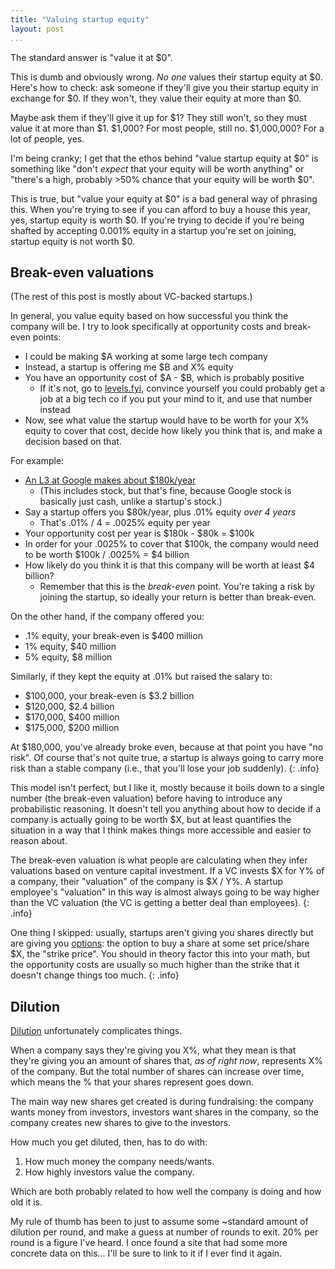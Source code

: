 ```yaml
---
title: "Valuing startup equity"
layout: post
...
```


The standard answer is "value it at $0".

This is dumb and obviously wrong. *No one* values their startup equity at $0. Here's how to check: ask someone if they'll give you their startup equity in exchange for $0. If they won't, they value their equity at more than $0.

Maybe ask them if they'll give it up for $1? They still won't, so they must value it at more than $1. $1,000? For most people, still no. $1,000,000? For a lot of people, yes.

I'm being cranky; I get that the ethos behind "value startup equity at $0" is something like "don't *expect* that your equity will be worth anything" or "there's a high, probably >50% chance that your equity will be worth $0".

This is true, but "value your equity at $0" is a bad general way of phrasing this. When you're trying to see if you can afford to buy a house this year, yes, startup equity is worth $0. If you're trying to decide if you're being shafted by accepting 0.001% equity in a startup you're set on joining, startup equity is not worth $0.

## Break-even valuations

(The rest of this post is mostly about VC-backed startups.)

In general, you value equity based on how successful you think the company will be. I try to look specifically at opportunity costs and break-even points:

- I could be making $A working at some large tech company
- Instead, a startup is offering me $B and X% equity
- You have an opportunity cost of $A - $B, which is probably positive
    - If it's not, go to [levels.fyi](https://www.levels.fyi/), convince yourself you could probably get a job at a big tech co if you put your mind to it, and use that number instead
- Now, see what value the startup would have to be worth for your X% equity to cover that cost, decide how likely you think that is, and make a decision based on that.

For example:

- [An L3 at Google makes about $180k/year](https://www.levels.fyi/salary/Google/SE/L3/)
    - (This includes stock, but that's fine, because Google stock is basically just cash, unlike a startup's stock.)
- Say a startup offers you $80k/year, plus .01% equity *over 4 years*
    - That's .01% / 4 = .0025% equity per year
- Your opportunity cost per year is $180k - $80k = $100k
- In order for your .0025% to cover that $100k, the company would need to be worth $100k / .0025% = $4 billion
- How likely do you think it is that this company will be worth at least $4 billion?
    - Remember that this is the *break-even* point. You're taking a risk by joining the startup, so ideally your return is better than break-even.

On the other hand, if the company offered you:

- .1% equity, your break-even is $400 million
- 1% equity, $40 million
- 5% equity, $8 million

Similarly, if they kept the equity at .01% but raised the salary to:

- $100,000, your break-even is $3.2 billion
- $120,000, $2.4 billion
- $170,000, $400 million
- $175,000, $200 million

At $180,000, you've already broke even, because at that point you have "no risk". Of course that's not quite true, a startup is always going to carry more risk than a stable company (i.e., that you'll lose your job suddenly).
{: .info}

This model isn't perfect, but I like it, mostly because it boils down to a
single number (the break-even valuation) before having to introduce any
probabilistic reasoning. It doesn't tell you anything about how to decide if
a company is actually going to be worth $X, but at least quantifies the
situation in a way that I think makes things more accessible and easier to
reason about.

The break-even valuation is what people are calculating when they infer valuations based on venture capital investment. If a VC invests $X for Y% of a company, their "valuation" of the company is $X / Y%. A startup employee's "valuation" in this way is almost always going to be way higher than the VC valuation (the VC is getting a better deal than employees).
{: .info}

One thing I skipped: usually, startups aren't giving you shares directly but are giving you [options](https://www.investopedia.com/terms/s/stockoption.asp): the option to buy a share at some set price/share $X, the "strike price". You should in theory factor this into your math, but the opportunity costs are usually so much higher than the strike that it doesn't change things too much.
{: .info}

## Dilution

[Dilution](https://www.investopedia.com/terms/d/dilution.asp) unfortunately
complicates things.

When a company says they're giving you X%, what they mean is that they're
giving you an amount of shares that, *as of right now*, represents X% of the
company. But the total number of shares can increase over time, which means
the % that your shares represent goes down.

The main way new shares get created is during fundraising: the company wants
money from investors, investors want shares in the company, so the company
creates new shares to give to the investors.

How much you get diluted, then, has to do with:

1. How much money the company needs/wants.
2. How highly investors value the company.

Which are both probably related to how well the company is doing and how old
it is.

My rule of thumb has been to just to assume some ~standard amount of dilution
per round, and make a guess at number of rounds to exit. 20% per round is a
figure I've heard. I once found a site that had some more concrete data on
this... I'll be sure to link to it if I ever find it again.
